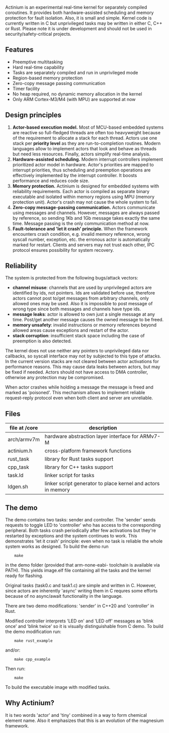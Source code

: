 
Actinium is an experimental real-time kernel for separately compiled
coroutines. It provides both hardware-assisted scheduling and memory 
protection for fault isolation. Also, it is small and simple.
Kernel code is currently written in C but unprivileged tasks may be 
written in either C, C++ or Rust.
Please note it is under development and should not be used in 
security/safety-critical projects.


Features
--------

- Preemptive multitasking
- Hard real-time capability
- Tasks are separately compiled and run in unprivileged mode
- Region-based memory protection
- Zero-copy message passing communication
- Timer facility
- No heap required, no dynamic memory allocation in the kernel
- Only ARM Cortex-M3/M4 (with MPU) are supported at now


Design principles
-----------------

1.  **Actor-based execution model.**
    Most of MCU-based embedded systems are reactive so full-fledged threads
    are often too heavyweight because of the requirement to allocate a stack
    for each thread. Actors use one stack per **priority level** as they are
    run-to-completion routines. Modern languages allow to implement actors
    that look and behave as threads but need less resources. Finally, actors
    simplify real-time analysis.
3.  **Hardware-assisted scheduling.**
    Modern interrupt controllers implement prioritized actor model in 
    hardware. Actor's priorities are mapped to interrupt priorities, thus
    scheduling and preemption operations are effectively implemented by
    the interrupt controller. It boosts performance and reduces code size.
4.  **Memory protection.**
    Actinium is designed for embedded systems with reliability requirements.
    Each actor is compiled as separate binary executable and isolated within 
    memory regions using MPU (memory protection unit). Actor's crash may not
    cause the whole system to fail.
5.  **Zero-copy message-passing communication.**
    Actors communicate using messages and channels. However, messages are
    always passed by reference, so sending 1Kb and 1Gb message takes exactly
    the same time. Message passing is the only communication method at now.
6.  **Fault-tolerance and 'let it crash' principle.**
    When the framework encounters crash condition, e.g. invalid memory 
    reference, wrong syscall number, exception, etc. the erronous actor 
    is automatically marked for restart. Clients and servers may not
    trust each other, IPC protocol ensures possibility for system recovery.


Reliability
-----------

The system is protected from the following bugs/attack vectors:

- **channel misuse**: channels that are used by unprivileged actors 
  are identified by ids, not pointers. Ids are validated before use, 
  therefore actors cannot post to/get messages from arbitrary channels, only
  allowed ones may be used. Also it is impossible to post message of wrong 
  type since both messages and channels have type ids.
- **message leaks**: actor is allowed to own just a single message at any 
  time. Post/get another message causes the owned message to be freed.
- **memory unsafety**: invalid instructions or memory references beyond 
  allowed areas cause exceptions and restart of the actor.
- **stack corruption**: insufficient stack space including the case of 
  preemption is also detected.


The kernel does not use neither any pointers to unprivileged data nor 
callbacks, so syscall interface may not by subjected to this type of attacks.
In the current version stacks are not cleared between actor activations for 
performance reasons. This may cause data leaks between actors, but may be 
fixed if needed. Actors should not have access to DMA controller, otherwise 
any protection may be compromised.

When actor crashes while holding a message the message is freed and marked
as 'poisoned'. This mechanism allows to implement reliable request-reply
protocol even when both client and server are unreliable.


Files
-----


| file at /core  | description |
|----------------|-------------|
|arch/armv7m | hardware abstraction layer interface for ARMv7-M |
|actinium.h | cross-platform framework functions |
|rust_task | library for Rust tasks support |
|cpp_task | library for C++ tasks support |
|task.ld | linker script for tasks |
|ldgen.sh | linker script generator to place kernel and actors in memory |


The demo
--------

The demo contains two tasks: sender and controller. The 'sender' sends
requests to toggle LED to 'controller' who has access to the corresponding 
peripheral. Both tasks crash periodically after few activations but they're
restarted by exceptions and the system continues to work.
This demonstrates 'let it crash' principle: even when no task is reliable 
the whole system works as designed.
To build the demo run

        make

in the demo folder (provided that arm-none-eabi- toolchain is available via 
PATH). This yields image.elf file containing all the tasks and the kernel
ready for flashing.

Original tasks (task0.c and task1.c) are simple and written in C. However,
since actors are inherently 'async' writing them in C requres some efforts
because of no async/await functionality in the language. 

There are two demo modifications: 'sender' in C++20 and 'controller' in Rust.

Modified controller interprets 'LED on' and 'LED off' messages as 'blink once' 
and 'blink  twice' so it is visually distinguishable from C demo. 
To build the demo modification run:

        make rust_example

and/or: 

        make cpp_example

Then run:

        make

To build the executable image with modified tasks.


Why Actinium?
-------------

It is two words 'actor' and 'tiny' combined in a way to form chemical element 
name. Also it emphasizes that this is an evolution of the magnesium framework.

